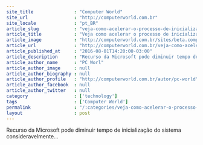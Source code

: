 ```yaml
---
site_title               : "Computer World"
site_url                 : "http://computerworld.com.br"
site_locale              : "pt_BR"
article_slug             : "veja-como-acelerar-o-processo-de-inicializacao-do-windows-10"
article_title            : "Veja como acelerar o processo de inicialização do Windows 10"
article_image            : "http://computerworld.com.br/sites/beta.computerworld.com.br/files/news_articles/windows_start.jpg"
article_url              : "http://computerworld.com.br/veja-como-acelerar-o-processo-de-inicializacao-do-windows-10"
article_published_at     : "2016-08-01T14:20:00-03:00"
article_description      : "Recurso da Microsoft pode diminuir tempo de inicialização do sistema consideravelmente..."
article_author_name      : "PC Worl"
article_author_image     : null
article_author_biography : null
article_author_profile   : "http://computerworld.com.br/autor/pc-world"
article_author_facebook  : null
article_author_twitter   : null
category                 : ['technology']
tags                     : ['Computer World']
permalink                : "/:categories/veja-como-acelerar-o-processo-de-inicializacao-do-windows-10/"
layout                   : post
---
```


Recurso da Microsoft pode diminuir tempo de inicialização do sistema consideravelmente...
